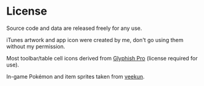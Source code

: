 License
=======
Source code and data are released freely for any use.

iTunes artwork and app icon were created by me, don't go using them without my permission.

Most toolbar/table cell icons derived from [Glyphish Pro](http://glyphish.com) (license required for use).

In-game Pokémon and item sprites taken from [veekun](http://veekun.com).
